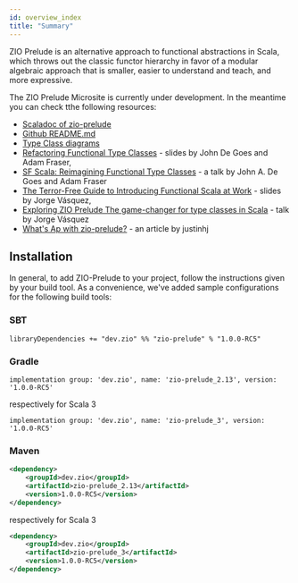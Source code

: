 ```yaml
---
id: overview_index
title: "Summary"
---
```


ZIO Prelude is an alternative approach to functional abstractions in Scala, which throws out the classic functor hierarchy in favor of a modular algebraic approach that is smaller, easier to understand and teach, and more expressive.

The ZIO Prelude Microsite is currently under development. In the meantime you can check tthe following resources:

- [Scaladoc of zio-prelude](https://zio.github.io/zio-prelude/api/index.html)
- [Github README.md](https://github.com/zio/zio-prelude)
- [Type Class diagrams](https://zio.github.io/zio-prelude/docs/overview/overview_diagrams)
- [Refactoring Functional Type Classes](https://www.slideshare.net/jdegoes/refactoring-functional-type-classes) - slides by John De Goes and Adam Fraser,
- [SF Scala: Reimagining Functional Type Classes](https://youtu.be/OwmHgL9F_9Q) - a talk by John A. De Goes and Adam Fraser
- [The Terror-Free Guide to Introducing Functional Scala at Work](https://www.slideshare.net/jv2301/the-terrorfree-guide-to-introducing-functional-scala-at-work) - slides by Jorge Vásquez,
- [Exploring ZIO Prelude The game-changer for type classes in Scala](https://youtu.be/OzoMofqsPg8) - talk by Jorge Vásquez
- [What's Ap with zio-prelude?](https://justinhj.github.io/2020/08/02/whats-ap-with-zio-prelude.html) - an article by justinhj

## Installation

In general, to add ZIO-Prelude to your project, follow the instructions given by your build tool. 
As a convenience, we've added sample configurations for the following build tools:


### SBT
```
libraryDependencies += "dev.zio" %% "zio-prelude" % "1.0.0-RC5"
```

### Gradle
```
implementation group: 'dev.zio', name: 'zio-prelude_2.13', version: '1.0.0-RC5'
```

respectively for Scala 3

```
implementation group: 'dev.zio', name: 'zio-prelude_3', version: '1.0.0-RC5'
```

### Maven
```xml
<dependency>
    <groupId>dev.zio</groupId>
    <artifactId>zio-prelude_2.13</artifactId>
    <version>1.0.0-RC5</version>
</dependency>
```

respectively for Scala 3

```xml
<dependency>
    <groupId>dev.zio</groupId>
    <artifactId>zio-prelude_3</artifactId>
    <version>1.0.0-RC5</version>
</dependency>
```
